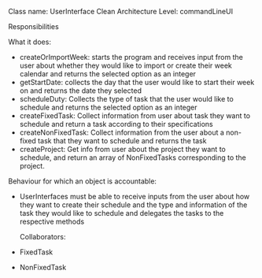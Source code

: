Class name: UserInterface
Clean Architecture Level: commandLineUI

Responsibilities

What it does:
* createOrImportWeek: starts the program and receives input from the user about whether they would like to import or create their week calendar and returns the selected option as an integer
* getStartDate: collects the day that the user would like to start their week on and returns the date they selected
* scheduleDuty: Collects the type of task that the user would like to schedule and returns the selected option as an integer
* createFixedTask: Collect information from user about task they want to schedule and return a task according to their specifications
* createNonFixedTask: Collect information from the user about a non-fixed task that they want to schedule and returns the task
* createProject: Get info from user about the project they want to schedule, and return an array of NonFixedTasks
corresponding to the project.


Behaviour for which an object is accountable:
* UserInterfaces must be able to receive inputs from the user about how they want to create their schedule and the type and information of the task they would like to schedule and delegates the tasks to the respective methods

  Collaborators:
* FixedTask
* NonFixedTask